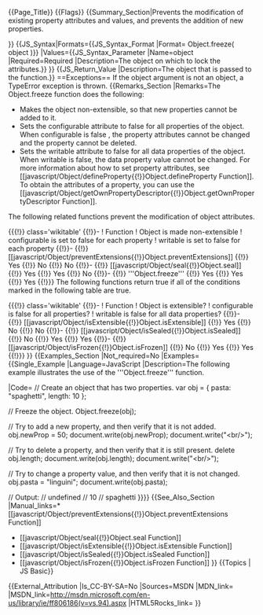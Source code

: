 {{Page_Title}}
{{Flags}}
{{Summary_Section|Prevents the modification of existing property attributes and values, and prevents the addition of new properties.

}}
{{JS_Syntax|Formats={{JS_Syntax_Format
|Format= Object.freeze( object )}}
|Values={{JS_Syntax_Parameter
|Name=object
|Required=Required
|Description=The object on which to lock the attributes.}}
}}
{{JS_Return_Value
|Description=The object that is passed to the function.}}
==Exceptions==
If the object argument is not an object, a TypeError exception is thrown.
{{Remarks_Section
|Remarks=The Object.freeze function does the following:

* Makes the object non-extensible, so that new properties cannot be added to it.
* Sets the configurable attribute to false for all properties of the object. When configurable is false , the property attributes cannot be changed and the property cannot be deleted.
* Sets the writable attribute to false for all data properties of the object. When writable is false, the data property value cannot be changed.
For more information about how to set property attributes, see [[javascript/Object/defineProperty{{!}}Object.defineProperty Function]]. To obtain the attributes of a property, you can use the [[javascript/Object/getOwnPropertyDescriptor{{!}}Object.getOwnPropertyDescriptor Function]].

The following related functions prevent the modification of object attributes.

{{{!}} class='wikitable'
{{!}}-
! Function
! Object is made non-extensible
! configurable is set to false for each property
! writable is set to false for each property
{{!}}-
{{!}} [[javascript/Object/preventExtensions{{!}}Object.preventExtensions]]
{{!}} Yes
{{!}} No
{{!}} No
{{!}}-
{{!}} [[javascript/Object/seal{{!}}Object.seal]]
{{!}} Yes
{{!}} Yes
{{!}} No
{{!}}-
{{!}} '''Object.freeze'''
{{!}} Yes
{{!}} Yes
{{!}} Yes
{{!}}} 
The following functions return true if all of the conditions marked in the following table are true.

{{{!}} class='wikitable'
{{!}}-
! Function
! Object is extensible?
! configurable is false for all properties?
! writable is false for all data properties?
{{!}}-
{{!}} [[javascript/Object/isExtensible{{!}}Object.isExtensible]]
{{!}} Yes
{{!}} No
{{!}} No
{{!}}-
{{!}} [[javascript/Object/isSealed{{!}}Object.isSealed]]
{{!}} No
{{!}} Yes
{{!}} Yes
{{!}}-
{{!}} [[javascript/Object/isFrozen{{!}}Object.isFrozen]]
{{!}} No
{{!}} Yes
{{!}} Yes
{{!}}} 
}}
{{Examples_Section
|Not_required=No
|Examples={{Single_Example
|Language=JavaScript
|Description=The following example illustrates the use of the '''Object.freeze''' function.

|Code= // Create an object that has two properties.
 var obj = { pasta: "spaghetti", length: 10 };
 
 // Freeze the object.
 Object.freeze(obj);
 
 // Try to add a new property, and then verify that it is not added. 
     obj.newProp = 50;
     document.write(obj.newProp);
     document.write("&lt;br/&gt;");
 
 // Try to delete a property, and then verify that it is still present. 
 delete obj.length;
 document.write(obj.length);
 document.write("&lt;br/&gt;");
 
 // Try to change a property value, and then verify that it is not changed. 
 obj.pasta = "linguini";
 document.write(obj.pasta);
 
 // Output:
 // undefined
 // 10
 // spaghetti
}}}}
{{See_Also_Section
|Manual_links=* [[javascript/Object/preventExtensions{{!}}Object.preventExtensions Function]]
* [[javascript/Object/seal{{!}}Object.seal Function]]
* [[javascript/Object/isExtensible{{!}}Object.isExtensible Function]]
* [[javascript/Object/isSealed{{!}}Object.isSealed Function]]
* [[javascript/Object/isFrozen{{!}}Object.isFrozen Function]]
}}
{{Topics | JS Basic}}

{{External_Attribution
|Is_CC-BY-SA=No
|Sources=MSDN
|MDN_link=
|MSDN_link=http://msdn.microsoft.com/en-us/library/ie/ff806186(v=vs.94).aspx
|HTML5Rocks_link=
}}